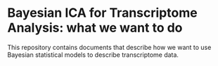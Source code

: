 # Bayesian ICA for Transcriptome Analysis: what we want to do

This repository contains documents that describe how we want to use Bayesian
statistical models to describe transcriptome data.
